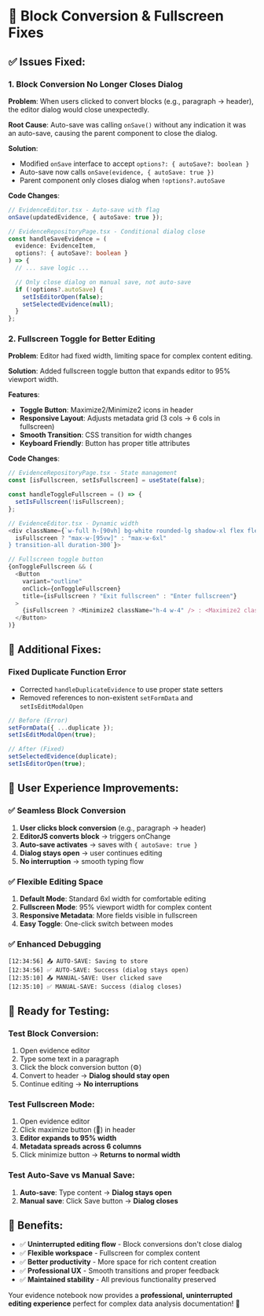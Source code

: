 # 🔧 **Block Conversion & Fullscreen Fixes**

## ✅ **Issues Fixed:**

### 1. **Block Conversion No Longer Closes Dialog**

**Problem**: When users clicked to convert blocks (e.g., paragraph → header), the editor dialog would close unexpectedly.

**Root Cause**: Auto-save was calling `onSave()` without any indication it was an auto-save, causing the parent component to close the dialog.

**Solution**:

- Modified `onSave` interface to accept `options?: { autoSave?: boolean }`
- Auto-save now calls `onSave(evidence, { autoSave: true })`
- Parent component only closes dialog when `!options?.autoSave`

**Code Changes**:

```typescript
// EvidenceEditor.tsx - Auto-save with flag
onSave(updatedEvidence, { autoSave: true });

// EvidenceRepositoryPage.tsx - Conditional dialog close
const handleSaveEvidence = (
  evidence: EvidenceItem,
  options?: { autoSave?: boolean }
) => {
  // ... save logic ...

  // Only close dialog on manual save, not auto-save
  if (!options?.autoSave) {
    setIsEditorOpen(false);
    setSelectedEvidence(null);
  }
};
```

### 2. **Fullscreen Toggle for Better Editing**

**Problem**: Editor had fixed width, limiting space for complex content editing.

**Solution**: Added fullscreen toggle button that expands editor to 95% viewport width.

**Features**:

- **Toggle Button**: Maximize2/Minimize2 icons in header
- **Responsive Layout**: Adjusts metadata grid (3 cols → 6 cols in fullscreen)
- **Smooth Transition**: CSS transition for width changes
- **Keyboard Friendly**: Button has proper title attributes

**Code Changes**:

```typescript
// EvidenceRepositoryPage.tsx - State management
const [isFullscreen, setIsFullscreen] = useState(false);

const handleToggleFullscreen = () => {
  setIsFullscreen(!isFullscreen);
};

// EvidenceEditor.tsx - Dynamic width
<div className={`w-full h-[90vh] bg-white rounded-lg shadow-xl flex flex-col ${
  isFullscreen ? "max-w-[95vw]" : "max-w-6xl"
} transition-all duration-300`}>

// Fullscreen toggle button
{onToggleFullscreen && (
  <Button
    variant="outline"
    onClick={onToggleFullscreen}
    title={isFullscreen ? "Exit fullscreen" : "Enter fullscreen"}
  >
    {isFullscreen ? <Minimize2 className="h-4 w-4" /> : <Maximize2 className="h-4 w-4" />}
  </Button>
)}
```

## 🔧 **Additional Fixes:**

### **Fixed Duplicate Function Error**

- Corrected `handleDuplicateEvidence` to use proper state setters
- Removed references to non-existent `setFormData` and `setIsEditModalOpen`

```typescript
// Before (Error)
setFormData({ ...duplicate });
setIsEditModalOpen(true);

// After (Fixed)
setSelectedEvidence(duplicate);
setIsEditorOpen(true);
```

## 🎯 **User Experience Improvements:**

### **✅ Seamless Block Conversion**

1. **User clicks block conversion** (e.g., paragraph → header)
2. **EditorJS converts block** → triggers onChange
3. **Auto-save activates** → saves with `{ autoSave: true }`
4. **Dialog stays open** → user continues editing
5. **No interruption** → smooth typing flow

### **✅ Flexible Editing Space**

1. **Default Mode**: Standard 6xl width for comfortable editing
2. **Fullscreen Mode**: 95% viewport width for complex content
3. **Responsive Metadata**: More fields visible in fullscreen
4. **Easy Toggle**: One-click switch between modes

### **✅ Enhanced Debugging**

```
[12:34:56] 📤 AUTO-SAVE: Saving to store
[12:34:56] ✅ AUTO-SAVE: Success (dialog stays open)
[12:35:10] 📤 MANUAL-SAVE: User clicked save
[12:35:10] ✅ MANUAL-SAVE: Success (dialog closes)
```

## 🚀 **Ready for Testing:**

### **Test Block Conversion:**

1. Open evidence editor
2. Type some text in a paragraph
3. Click the block conversion button (⚙️)
4. Convert to header → **Dialog should stay open**
5. Continue editing → **No interruptions**

### **Test Fullscreen Mode:**

1. Open evidence editor
2. Click maximize button (📐) in header
3. **Editor expands to 95% width**
4. **Metadata spreads across 6 columns**
5. Click minimize button → **Returns to normal width**

### **Test Auto-Save vs Manual Save:**

1. **Auto-save**: Type content → **Dialog stays open**
2. **Manual save**: Click Save button → **Dialog closes**

## 🎉 **Benefits:**

- ✅ **Uninterrupted editing flow** - Block conversions don't close dialog
- ✅ **Flexible workspace** - Fullscreen for complex content
- ✅ **Better productivity** - More space for rich content creation
- ✅ **Professional UX** - Smooth transitions and proper feedback
- ✅ **Maintained stability** - All previous functionality preserved

Your evidence notebook now provides a **professional, uninterrupted editing experience** perfect for complex data analysis documentation! 🎯
